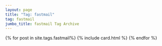```yaml
---
layout: page
title: "Tag: fastmail"
tag: fastmail
jumbo_title: fastmail Tag Archive
---
```


{% for post in site.tags.fastmail%}
{% include card.html %}
{% endfor %}
